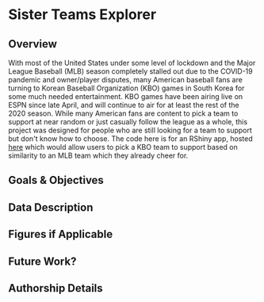 # Sister Teams Explorer

## Overview

With most of the United States under some level of lockdown and the Major League Baseball (MLB) season completely stalled out due to the COVID-19 pandemic and owner/player disputes, many American baseball fans are turning to Korean Baseball Organization (KBO) games in South Korea for some much needed entertainment. KBO games have been airing live on ESPN since late April, and will continue to air for at least the rest of the 2020 season. While many American fans are content to pick a team to support at near random or just casually follow the league as a whole, this project was designed for people who are still looking for a team to support but don't know how to choose. The code here is for an RShiny app, hosted [here](isaacrand.shinyapps.io/Sister-Teams-Explorer/) which would allow users to pick a KBO team to support based on similarity to an MLB team which they already cheer for.

## Goals & Objectives

## Data Description

## Figures if Applicable

## Future Work?

## Authorship Details
